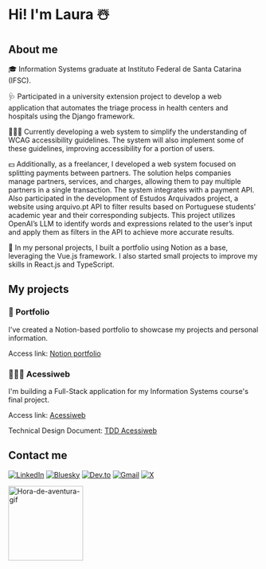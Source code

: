 # Hi! I'm Laura ☃️

## About me
🎓 Information Systems graduate at Instituto Federal de Santa Catarina (IFSC).

🩺 Participated in a university extension project to develop a web application that automates the triage process in health centers and hospitals using the Django framework.

👩‍🦯‍➡️ Currently developing a web system to simplify the understanding of WCAG accessibility guidelines. The system will also implement some of these guidelines, improving accessibility for a portion of users.

💵 Additionally, as a freelancer, I developed a web system focused on splitting payments between partners. The solution helps companies manage partners, services, and charges, allowing them to pay multiple partners in a single transaction. The system integrates with a payment API. Also participated in the development of Estudos Arquivados project, a website using arquivo.pt API to filter results based on Portuguese students’ academic year and their corresponding subjects. This project utilizes OpenAI’s LLM to identify words and expressions related to the user’s input and apply them as filters in the API to achieve more accurate results.

🦊 In my personal projects, I built a portfolio using Notion as a base, leveraging the Vue.js framework. I also started small projects to improve my skills in React.js and TypeScript.

## My projects

### 🦕 Portfolio
I've created a Notion-based portfolio to showcase my projects and personal information.

Access link: [Notion portfolio](https://notionportfolio.vercel.app/)

### 👩🏼‍🦽 Acessiweb
I'm building a Full-Stack application for my Information Systems course's final project.

Access link: [Acessiweb](https://acessiweb.vercel.app/)

Technical Design Document: [TDD Acessiweb](https://kind-parent-217.notion.site/TDD-1b1fcc794298803a9903faa23e46a487?pvs=74)

## Contact me

[![LinkedIn](https://custom-icon-badges.demolab.com/badge/LinkedIn-0A66C2?logo=linkedin-white&logoColor=fff)](https://www.linkedin.com/in/vivan-laura/)
[![Bluesky](https://img.shields.io/badge/Bluesky-0285FF?logo=bluesky&logoColor=fff)](https://bsky.app/profile/lauvivan.bsky.social)
[![Dev.to](https://img.shields.io/badge/Dev.to-0A0A0A?logo=devdotto&logoColor=white)](https://dev.to/vivanlaura)
[![Gmail](https://img.shields.io/badge/Gmail-D14836?logo=gmail&logoColor=white)](mailto:lauvivang@gmail.com)
[![X](https://img.shields.io/badge/X-%23000000.svg?logo=X&logoColor=white)](https://x.com/arualvivan)

<div>
  <img alt="Hora-de-aventura-gif" height="150" width="150" src="https://i.gifer.com/origin/13/1304437320c45941d4b4ca3995f24a1a_w200.gif">
</div>
